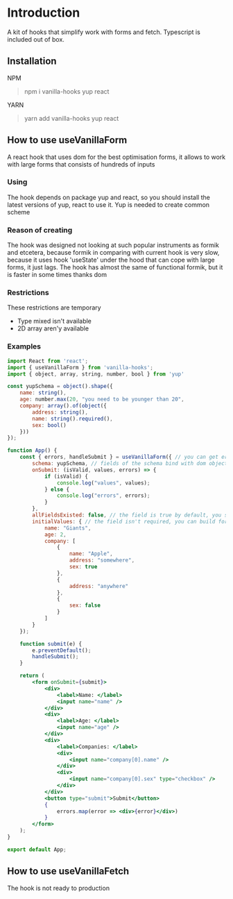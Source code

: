 # Introduction
A kit of hooks that simplify work with forms and fetch. Typescript is included out of box.

## Installation
NPM
> npm i vanilla-hooks yup react

YARN
> yarn add vanilla-hooks yup react


## How to use useVanillaForm
A react hook that uses dom for the best optimisation forms, it allows to work with large forms that consists of hundreds of inputs

### Using
The hook depends on package yup and react, so you should install the latest versions of yup, react to use it. Yup is needed to create common scheme

### Reason of creating
The hook was designed not looking at such popular instruments as formik and etcetera, because formik in comparing with current hook is very slow, because it uses hook 'useState' under the hood that can cope with large forms, it just lags. The hook has almost the same of functional formik, but it is faster in some times thanks dom

### Restrictions
These restrictions are temporary
* Type mixed isn't available
* 2D array aren'y available

### Examples
```jsx
import React from 'react';
import { useVanillaForm } from 'vanilla-hooks';
import { object, array, string, number, bool } from 'yup'

const yupSchema = object().shape({
    name: string(),
    age: number.max(20, "you need to be younger than 20",
    company: array().of(object({
        address: string(),
        name: string().required(),
        sex: bool()
    }))
});

function App() {
    const { errors, handleSubmit } = useVanillaForm({ // you can get errors inside submit or as the variable
        schema: yupSchema, // fields of the schema bind with dom objects by their attribute. For example field age = <input name="age" />
        onSubmit: (isValid, values, errors) => {
            if (isValid) {
                console.log("values", values);
            } else {
                console.log("errors", errors);
            }
        },
        allFieldsExisted: false, // the field is true by default, you should use to set the field as false, when your form is dynamic, otherwise it will give and error
        initialValues: { // the field isn't required, you can build form without initialisation values. The values will bind to name attributes of dom. For example company[0].sex = <input name="company[0].sex" />
            name: "Giants",
            age: 2,
            company: [
                {
                    name: "Apple",
                    address: "somewhere",
                    sex: true
                },
                {
                    address: "anywhere"
                },
                {
                    sex: false
                }
            ]
        }
    });

    function submit(e) {
        e.preventDefault();
        handleSubmit();
    }

    return (
        <form onSubmit={submit}>
            <div>
                <label>Name: </label>
                <input name="name" />
            </div>
            <div>
                <label>Age: </label>
                <input name="age" />
            </div>
            <div>
                <label>Companies: </label>
                <div>
                    <input name="company[0].name" />
                </div>
                <div>
                    <input name="company[0].sex" type="checkbox" />
                </div>
            </div>
            <button type="submit">Submit</button>
            {
                errors.map(error => <div>{error}</div>)
            }
        </form>
    );
}

export default App;
```

## How to use useVanillaFetch
The hook is not ready to production